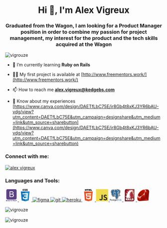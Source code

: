 <h1 align="center">Hi 👋, I'm Alex Vigreux</h1>
<h3 align="center">Graduated from the Wagon, I am looking for a Product Manager position in order to combine my passion for project management, my interest for the product and the tech skills acquired at the Wagon</h3>

<p align="left"> <img src="https://komarev.com/ghpvc/?username=vigrouze&label=Profile%20views&color=0e75b6&style=flat" alt="vigrouze" /> </p>

- 🌱 I’m currently learning **Ruby on Rails**

- 👨‍💻 My first project is available at [http://www.freementors.work/](http://www.freementors.work/)

- 📫 How to reach me **alex.vigreux@kedgebs.com**

- 📄 Know about my experiences [https://www.canva.com/design/DAETfLbC75E/ir8Gb4t8xKJ3YR6bAU-vdg/view?utm_content=DAETfLbC75E&utm_campaign=designshare&utm_medium=link&utm_source=sharebutton](https://www.canva.com/design/DAETfLbC75E/ir8Gb4t8xKJ3YR6bAU-vdg/view?utm_content=DAETfLbC75E&utm_campaign=designshare&utm_medium=link&utm_source=sharebutton)

<h3 align="left">Connect with me:</h3>
<p align="left">
<a href="https://linkedin.com/in/alex vigreux" target="blank"><img align="center" src="https://raw.githubusercontent.com/rahuldkjain/github-profile-readme-generator/master/src/images/icons/Social/linked-in-alt.svg" alt="alex vigreux" height="30" width="40" /></a>
</p>

<h3 align="left">Languages and Tools:</h3>
<p align="left"> <a href="https://getbootstrap.com" target="_blank" rel="noreferrer"> <img src="https://raw.githubusercontent.com/devicons/devicon/master/icons/bootstrap/bootstrap-plain-wordmark.svg" alt="bootstrap" width="40" height="40"/> </a> <a href="https://www.w3schools.com/css/" target="_blank" rel="noreferrer"> <img src="https://raw.githubusercontent.com/devicons/devicon/master/icons/css3/css3-original-wordmark.svg" alt="css3" width="40" height="40"/> </a> <a href="https://www.figma.com/" target="_blank" rel="noreferrer"> <img src="https://www.vectorlogo.zone/logos/figma/figma-icon.svg" alt="figma" width="40" height="40"/> </a> <a href="https://git-scm.com/" target="_blank" rel="noreferrer"> <img src="https://www.vectorlogo.zone/logos/git-scm/git-scm-icon.svg" alt="git" width="40" height="40"/> </a> <a href="https://heroku.com" target="_blank" rel="noreferrer"> <img src="https://www.vectorlogo.zone/logos/heroku/heroku-icon.svg" alt="heroku" width="40" height="40"/> </a> <a href="https://www.w3.org/html/" target="_blank" rel="noreferrer"> <img src="https://raw.githubusercontent.com/devicons/devicon/master/icons/html5/html5-original-wordmark.svg" alt="html5" width="40" height="40"/> </a> <a href="https://developer.mozilla.org/en-US/docs/Web/JavaScript" target="_blank" rel="noreferrer"> <img src="https://raw.githubusercontent.com/devicons/devicon/master/icons/javascript/javascript-original.svg" alt="javascript" width="40" height="40"/> </a> <a href="https://www.postgresql.org" target="_blank" rel="noreferrer"> <img src="https://raw.githubusercontent.com/devicons/devicon/master/icons/postgresql/postgresql-original-wordmark.svg" alt="postgresql" width="40" height="40"/> </a> <a href="https://rubyonrails.org" target="_blank" rel="noreferrer"> <img src="https://raw.githubusercontent.com/devicons/devicon/master/icons/rails/rails-original-wordmark.svg" alt="rails" width="40" height="40"/> </a> <a href="https://www.ruby-lang.org/en/" target="_blank" rel="noreferrer"> <img src="https://raw.githubusercontent.com/devicons/devicon/master/icons/ruby/ruby-original.svg" alt="ruby" width="40" height="40"/> </a> </p>

<p><img align="center" src="https://github-readme-stats.vercel.app/api/top-langs?username=vigrouze&show_icons=true&locale=en&layout=compact" alt="vigrouze" /></p>

<p><img align="center" src="https://github-readme-streak-stats.herokuapp.com/?user=vigrouze&" alt="vigrouze" /></p>
